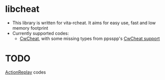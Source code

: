 libcheat
========
* This library is written for vita-rcheat. It aims for easy use, fast and low memory footprint
* Currently supported codes:
  - [CwCheat](https://datacrystal.romhacking.net/wiki/CwCheat), with some missing types from ppsspp's [CwCheat support](https://github.com/hrydgard/ppsspp/blob/master/Core/CwCheat.cpp)

TODO
====
[ActionReplay](https://gist.github.com/Nanquitas/d6c920a59c757cf7917c2bffa76de860) codes
